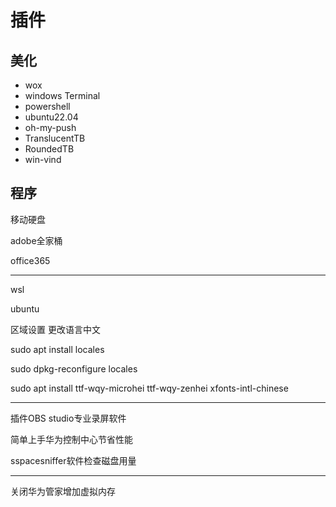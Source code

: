 # 插件
## 美化

+ wox
+ windows Terminal
+ powershell
+ ubuntu22.04
+ oh-my-push
+ TranslucentTB
+ RoundedTB
+ win-vind

## 程序

移动硬盘

adobe全家桶

office365



---------------------

wsl

ubuntu

区域设置  更改语言中文

sudo apt install locales

sudo dpkg-reconfigure locales

sudo apt install ttf-wqy-microhei ttf-wqy-zenhei xfonts-intl-chinese



------------------------------------------

插件OBS studio专业录屏软件

简单上手华为控制中心节省性能

sspacesniffer软件检查磁盘用量



----

关闭华为管家增加虚拟内存

